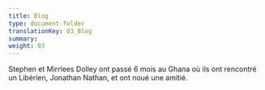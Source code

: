 ```yaml
---
title: Blog
type: document-folder
translationKey: 03_Blog
summary: 
weight: 03
---
```

Stephen et Mirrlees Dolley ont passé 6 mois au Ghana où ils ont rencontré un Libérien, Jonathan Nathan, et ont noué une amitié.